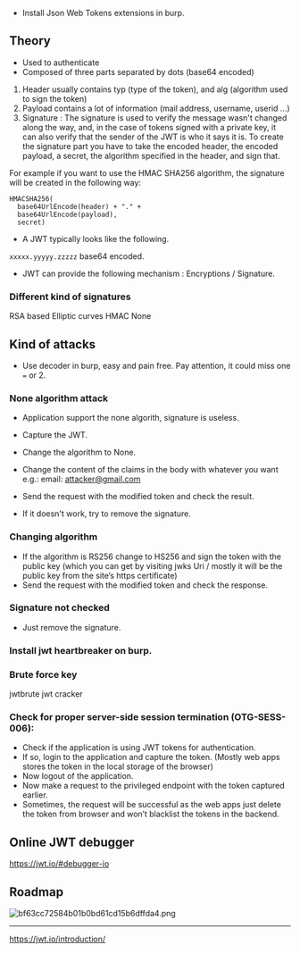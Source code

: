 
- Install Json Web Tokens extensions in burp.

## Theory

- Used to authenticate
- Composed of three parts separated by dots (base64 encoded)
1. Header usually contains typ (type of the token), and alg (algorithm used to sign the token)
2. Payload contains a lot of information (mail address, username, userid ...)
3. Signature : The signature is used to verify the message wasn't changed along the way, and, in the case of tokens signed with a private key, it can also verify that the sender of the JWT is who it says it is. To create the signature part you have to take the encoded header, the encoded payload, a secret, the algorithm specified in the header, and sign that.

For example if you want to use the HMAC SHA256 algorithm, the signature will be created in the following way:
```
HMACSHA256(
  base64UrlEncode(header) + "." +
  base64UrlEncode(payload),
  secret)
```

- A JWT typically looks like the following.

```xxxxx.yyyyy.zzzzz``` base64 encoded.

- JWT can provide the following mechanism : Encryptions / Signature.

### Different kind of signatures

RSA based
Elliptic curves
HMAC
None

## Kind of attacks

- Use decoder in burp, easy and pain free. Pay attention, it could miss one `=` or 2.

### None algorithm attack

- Application support the none algorith, signature is useless.
- Capture the JWT.
- Change the algorithm to None.
- Change the content of the claims in the body with whatever you want e.g.: email: attacker@gmail.com
- Send the request with the modified token and check the result.

- If it doesn't work, try to remove the signature.



### Changing algorithm

- If the algorithm is RS256 change to HS256 and sign the token with the public key (which you can get by visiting jwks Uri / mostly it will be the public key from the site’s https certificate)
- Send the request with the modified token and check the response.


### Signature not checked

- Just remove the signature.

### Install jwt heartbreaker on burp.

### Brute force key

jwtbrute
jwt cracker

### Check for proper server-side session termination (OTG-SESS-006):

- Check if the application is using JWT tokens for authentication.
- If so, login to the application and capture the token. (Mostly web apps stores the token in the local storage of the browser)
- Now logout of the application.
- Now make a request to the privileged endpoint with the token captured earlier.
- Sometimes, the request will be successful as the web apps just delete the token from browser and won’t blacklist the tokens in the backend.

## Online JWT debugger

https://jwt.io/#debugger-io

## Roadmap

![bf63cc72584b01b0bd61cd15b6dffda4.png](../_resources/b85e88dd7dd34d669a103a58419edc06.png)



---

https://jwt.io/introduction/